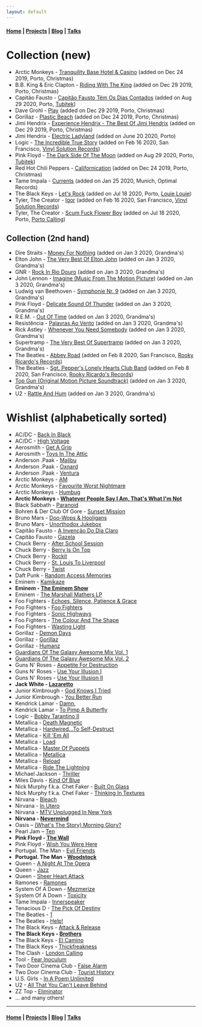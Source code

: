 ```yaml
---
layout: default
---
```


#### [Home](/) | [Projects](/projects) | [Blog](/blog) | [Talks](/talks)

# Collection (new)

* Arctic Monkeys - [Tranquility Base Hotel & Casino](https://www.discogs.com/Arctic-Monkeys-Tranquility-Base-Hotel-Casino/release/11975894) (added on Dec 24 2019, Porto, Christmas)
* B.B. King & Eric Clapton - [Riding With The King](https://www.discogs.com/BB-King-Eric-Clapton-Riding-With-The-King/master/85205) (added on Dec 29 2019, Porto, Christmas)
* Capitão Fausto - [Capitão Fausto Têm Os Dias Contados](https://www.discogs.com/Capit%C3%A3o-Fausto-Capit%C3%A3o-Fausto-T%C3%AAm-Os-Dias-Contados/master/1046570) (added on Aug 29 2020, Porto, [Tubitek](https://goo.gl/maps/NDAsdpae4gkNGo978))
* Dave Grohl - [Play](https://www.discogs.com/Dave-Grohl-Play/master/1415493) (added on Dec 29 2019, Porto, Christmas)
* Gorillaz - [Plastic Beach](https://www.discogs.com/Gorillaz-Plastic-Beach/master/231219) (added on Dec 24 2019, Porto, Christmas)
* Jimi Hendrix - [Experience Hendrix - The Best Of Jimi Hendrix](https://www.discogs.com/Jimi-Hendrix-Experience-Hendrix-The-Best-Of-Jimi-Hendrix/master/75394) (added on Dec 29 2019, Porto, Christmas)
* Jimi Hendrix - [Electric Ladyland](https://www.discogs.com/The-Jimi-Hendrix-Experience-Electric-Ladyland/release/399579) (added on June 20 2020, Porto)
* Logic - [The Incredible True Story](https://www.discogs.com/Logic-The-Incredible-True-Story/master/965423) (added on Feb 16 2020, San Francisco, [Vinyl Solution Records](https://goo.gl/maps/wBKuwLo4mYhGpHDf7))
* Pink Floyd - [The Dark Side Of The Moon](https://www.discogs.com/Pink-Floyd-The-Dark-Side-Of-The-Moon/master/10362) (added on Aug 29 2020, Porto, [Tubitek](https://goo.gl/maps/NDAsdpae4gkNGo978))
* Red Hot Chili Peppers - [Californication](https://www.discogs.com/Red-Hot-Chili-Peppers-Californication/master/42546) (added on Dec 24 2019, Porto, Christmas)
* Tame Impala - [Currents](https://www.discogs.com/Tame-Impala-Currents/master/861083) (added on Jan 25 2020, Munich, Optimal Records)
* The Black Keys - [Let's Rock](https://www.discogs.com/The-Black-Keys-Lets-Rock/master/1569381) (added on Jul 18 2020, Porto, [Louie Louie](https://goo.gl/maps/AH2ghHEg5LW4b7DA8))
* Tyler, The Creator - [Igor](https://www.discogs.com/TylerCreator-Igor/master/1591877) (added on Feb 16 2020, San Francisco, [Vinyl Solution Records](https://goo.gl/maps/wBKuwLo4mYhGpHDf7))
* Tyler, The Creator - [Scum Fuck Flower Boy](https://www.discogs.com/TylerCreator-Scum-Fuck-Flower-Boy/master/1212609) (added on Jul 18 2020, Porto, [Porto Calling](https://g.page/portocalling?share))

## Collection (2nd hand)

* Dire Straits - [Money For Nothing](https://www.discogs.com/Dire-Straits-Money-For-Nothing/master/23822) (added on Jan 3 2020, Grandma's)
* Elton John - [The Very Best Of Elton John](https://www.discogs.com/Elton-John-The-Very-Best-Of-Elton-John/master/97842) (added on Jan 3 2020, Grandma's)
* GNR - [Rock In Rio Douro](https://www.discogs.com/GNR-Rock-In-Rio-Douro/master/202085) (added on Jan 3 2020, Grandma's)
* John Lennon - [Imagine (Music From The Motion Picture)](https://www.discogs.com/John-Lennon-Imagine-John-Lennon-Music-From-The-Motion-Picture/master/73048) (added on Jan 3 2020, Grandma's)
* Ludwig van Beethoven - [Symphonie Nr. 9](https://www.discogs.com/Ludwig-van-Beethoven-Herbert-von-Karajan-Berliner-Philharmoniker-Anna-Tomowa-Sintow-Agnes-Baltsa-Pet/master/280617) (added on Jan 3 2020, Grandma's)
* Pink Floyd - [Delicate Sound Of Thunder](https://www.discogs.com/Pink-Floyd-Delicate-Sound-Of-Thunder/master/406702) (added on Jan 3 2020, Grandma's)
* R.E.M. - [Out Of Time](https://www.discogs.com/REM-Out-Of-Time/master/44148) (added on Jan 3 2020, Grandma's)
* Resistência - [Palavras Ao Vento](https://www.discogs.com/Resist%C3%AAncia-Palavras-Ao-Vento/master/235236) (added on Jan 3 2020, Grandma's)
* Rick Astley - [Whenever You Need Somebody](https://www.discogs.com/Rick-Astley-Whenever-You-Need-Somebody/master/96568) (added on Jan 3 2020, Grandma's)
* Supertramp - [The Very Best Of Supertramp](https://www.discogs.com/Supertramp-The-Very-Best-Of-Supertramp/release/389572) (added on Jan 3 2020, Grandma's)
* The Beatles - [Abbey Road](https://www.discogs.com/The-Beatles-Abbey-Road/master/24047) (added on Feb 8 2020, San Francisco, [Rooky Ricardo's Records](https://goo.gl/maps/F5wPXsYqwzTRkaMZ9))
* The Beatles - [Sgt. Pepper's Lonely Hearts Club Band](https://www.discogs.com/The-Beatles-Sgt-Peppers-Lonely-Hearts-Club-Band/master/23934) (added on Feb 8 2020, San Francisco, [Rooky Ricardo's Records](https://goo.gl/maps/F5wPXsYqwzTRkaMZ9))
* [Top Gun (Original Motion Picture Soundtrack)](https://www.discogs.com/Various-Top-Gun-Original-Motion-Picture-Soundtrack/master/77439) (added on Jan 3 2020, Grandma's)
* U2 - [Rattle And Hum](https://www.discogs.com/U2-Rattle-And-Hum/master/62619) (added on Jan 3 2020, Grandma's)

# Wishlist (alphabetically sorted)

* AC/DC - [Back In Black](https://www.discogs.com/ACDC-Back-In-Black/master/8471)
* AC/DC - [High Voltage](https://www.discogs.com/ACDC-High-Voltage/master/8437)
* Aerosmith - [Get A Grip](https://www.discogs.com/Aerosmith-Get-A-Grip/master/37273)
* Aerosmith – [Toys In The Attic](https://www.discogs.com/Aerosmith-Toys-In-The-Attic/master/36627)
* Anderson .Paak - [Malibu](https://www.discogs.com/Anderson-Paak-Malibu/master/947169)
* Anderson .Paak - [Oxnard](https://www.discogs.com/Anderson-Paak-Oxnard/master/1486688)
* Anderson .Paak - [Ventura](https://www.discogs.com/Anderson-Paak-Ventura/master/1532286)
* Arctic Monkeys - [AM](https://www.discogs.com/Arctic-Monkeys-AM/master/593987)
* Arctic Monkeys - [Favourite Worst Nightmare](https://www.discogs.com/Arctic-Monkeys-Favourite-Worst-Nightmare-instrumentals/master/69774)
* Arctic Monkeys - [Humbug](https://www.discogs.com/Arctic-Monkeys-Humbug/master/172482)
* **Arctic Monkeys - [Whatever People Say I Am, That's What I'm Not](https://www.discogs.com/Arctic-Monkeys-Title-TBC/master/76279)**
* Black Sabbath - [Paranoid](https://www.discogs.com/Black-Sabbath-Paranoid/master/302)
* Bohren & Der Club Of Gore - [Sunset Mission](https://www.discogs.com/Bohren-Der-Club-Of-Gore-Sunset-Mission/master/60848)
* Bruno Mars - [Doo-Wops & Hooligans](https://www.discogs.com/Bruno-Mars-Doo-Wops-Hooligans/master/297460)
* Bruno Mars - [Unorthodox Jukebox](https://www.discogs.com/Bruno-Mars-Unorthodox-Jukebox/master/505655)
* Capitão Fausto - [A Invenção Do Dia Claro](https://www.discogs.com/Capit%C3%A3o-Fausto-A-Inven%C3%A7%C3%A3o-Do-Dia-Claro/master/1563604)
* Capitão Fausto - [Gazela](https://www.discogs.com/Capit%C3%A3o-Fausto-Gazela/master/1160442)
* Chuck Berry - [After School Session](https://www.discogs.com/Chuck-Berry-After-School-Session/master/194415)
* Chuck Berry - [Berry Is On Top](https://www.discogs.com/Chuck-Berry-Berry-Is-On-Top/master/163676)
* Chuck Berry - [Rockit](https://www.discogs.com/Chuck-Berry-Rockit/master/292404)
* Chuck Berry - [St. Louis To Liverpool](https://www.discogs.com/Chuck-Berry-St-Louis-To-Liverpool/master/135210)
* Chuck Berry - [Twist](https://www.discogs.com/Chuck-Berry-Twist/master/462352)
* Daft Punk - [Random Access Memories](https://www.discogs.com/Daft-Punk-Random-Access-Memories/master/556257)
* Eminem - [Kamikaze](https://www.discogs.com/Eminem-Kamikaze/master/1416558)
* **Eminem - [The Eminem Show](https://www.discogs.com/Eminem-The-Eminem-Show/master/12344)**
* Eminem - [The Marshall Mathers LP](https://www.discogs.com/Eminem-The-Marshall-Mathers-LP/master/12236)
* Foo Fighters - [Echoes, Silence, Patience & Grace](https://www.discogs.com/Foo-Fighters-Echoes-Silence-Patience-Grace/master/62208)
* Foo Fighters - [Foo Fighters](https://www.discogs.com/Foo-Fighters-Foo-Fighters/master/62100)
* Foo Fighters - [Sonic Highways](https://www.discogs.com/Foo-Fighters-Sonic-Highways/master/746528)
* Foo Fighters - [The Colour And The Shape](https://www.discogs.com/Foo-Fighters-The-Colour-And-The-Shape/master/62129)
* Foo Fighters - [Wasting Light](https://www.discogs.com/Foo-Fighters-Wasting-Light-Deluxe-Pre-Order-Package/master/326257)
* Gorillaz - [Demon Days](https://www.discogs.com/Gorillaz-Demon-Days/master/58002)
* Gorillaz - [Gorillaz](https://www.discogs.com/Gorillaz-Gorillaz/master/57988)
* Gorillaz - [Humanz](https://www.discogs.com/Gorillaz-Humanz/master/1170392)
* [Guardians Of The Galaxy Awesome Mix Vol. 1](https://www.discogs.com/Various-Guardians-Of-The-Galaxy-Awesome-Mix-Vol-1/release/6149924)
* [Guardians Of The Galaxy Awesome Mix Vol. 2](https://www.discogs.com/Various-Guardians-Of-The-Galaxy-Vol-2-Awesome-Mix-Vol-2/master/1172509)
* Guns N' Roses - [Appetite For Destruction](https://www.discogs.com/Guns-N-Roses-Appetite-For-Destruction/master/9467)
* Guns N' Roses - [Use Your Illusion I](https://www.discogs.com/Guns-N-Roses-Use-Your-Illusion-I/master/9536)
* Guns N' Roses - [Use Your Illusion II](https://www.discogs.com/Guns-N-Roses-Use-Your-Illusion-II/master/9586)
* **Jack White - [Lazaretto](https://www.discogs.com/Jack-White-Lazaretto/master/695372)**
* Junior Kimbrough - [God Knows I Tried](https://www.discogs.com/Junior-Kimbrough-God-Knows-I-Tried/release/3905480)
* Junior Kimbrough - [You Better Run](https://www.discogs.com/Junior-Kimbrough-You-Better-Run-The-Essential-Junior-Kimbrough/master/413520)
* Kendrick Lamar - [Damn.](https://www.discogs.com/Kendrick-Lamar-Damn/master/1164779)
* Kendrick Lamar - [To Pimp A Butterfly](https://www.discogs.com/Kendrick-Lamar-To-Pimp-A-Butterfly/master/810214)
* Logic - [Bobby Tarantino II](https://www.discogs.com/Logic-Bobby-Tarantino-II/release/13322628)
* Metallica - [Death Magnetic](https://www.discogs.com/Metallica-Death-Magnetic/master/8956)
* Metallica - [Hardwired...To Self-Destruct](https://www.discogs.com/Metallica-HardwiredTo-Self-Destruct/master/1083868)
* Metallica - [Kill 'Em All](https://www.discogs.com/Metallica-Kill-Em-All/master/6387)
* Metallica - [Load](https://www.discogs.com/Metallica-Load/master/8866)
* Metallica - [Master Of Puppets](https://www.discogs.com/Metallica-Master-Of-Puppets/master/6495)
* Metallica - [Metallica](https://www.discogs.com/Metallica-Metallica/master/6651)
* Metallica - [Reload](https://www.discogs.com/Metallica-Reload/master/8879)
* Metallica - [Ride The Lightning](https://www.discogs.com/Metallica-Ride-The-Lightning/master/6440)
* Michael Jackson - [Thriller](https://www.discogs.com/Michael-Jackson-Thriller/master/8883)
* Miles Davis - [Kind Of Blue](https://www.discogs.com/Miles-Davis-Kind-Of-Blue/release/2825456)
* Nick Murphy f.k.a. Chet Faker - [Built On Glass](https://www.discogs.com/Chet-Faker-Built-On-Glass/master/676073)
* Nick Murphy f.k.a. Chet Faker - [Thinking In Textures](https://www.discogs.com/Chet-Faker-Thinking-In-Textures/master/470775)
* Nirvana - [Bleach](https://www.discogs.com/Nirvana-Bleach/master/13773)
* Nirvana - [In Utero](https://www.discogs.com/Nirvana-In-Utero/master/13859)
* Nirvana - [MTV Unplugged In New York](https://www.discogs.com/Nirvana-MTV-Unplugged-In-New-York/master/22433)
* **Nirvana - [Nevermind](https://www.discogs.com/Nirvana-Nevermind/master/13814)**
* Oasis – [(What's The Story) Morning Glory?](https://www.discogs.com/Oasis-Whats-The-Story-Morning-Glory/master/52220)
* Pearl Jam – [Ten](https://www.discogs.com/Pearl-Jam-Ten/master/73824)
* **Pink Floyd - [The Wall](https://www.discogs.com/Pink-Floyd-The-Wall/master/11329)**
* Pink Floyd - [Wish You Were Here](https://www.discogs.com/Pink-Floyd-Wish-You-Were-Here/master/11703)
* Portugal. The Man - [Evil Friends](https://www.discogs.com/Portugal-The-Man-Evil-Friends/master/569820)
* **Portugal. The Man - [Woodstock](https://www.discogs.com/Portugal-The-Man-Woodstock/master/1205438)**
* Queen - [A Night At The Opera](https://www.discogs.com/Queen-A-Night-At-The-Opera/master/5863)
* Queen - [Jazz](https://www.discogs.com/Queen-Jazz/master/7103)
* Queen - [Sheer Heart Attack](https://www.discogs.com/Queen-Certero-Ataque-Al-Coraz%C3%B3n/master/5303)
* Ramones - [Ramones](https://www.discogs.com/Ramones-Ramones/master/39341)
* System Of A Down - [Mezmerize](https://www.amazon.de/dp/B07FSRB4L4)
* System Of A Down - [Toxicity](https://www.discogs.com/System-Of-A-Down-Toxicity/master/35626)
* Tame Impala - [Innerspeaker](https://www.discogs.com/Tame-Impala-Innerspeaker/master/268496)
* Tenacious D - [The Pick Of Destiny](https://www.discogs.com/Tenacious-D-The-Pick-Of-Destiny/master/52517)
* The Beatles - [1](https://www.discogs.com/The-Beatles-1/master/447254)
* The Beatles - [Help!](https://www.discogs.com/The-Beatles-Help/master/45895)
* The Black Keys - [Attack & Release](https://www.discogs.com/The-Black-Keys-Attack-Release/master/38811)
* **The Black Keys - [Brothers](https://www.discogs.com/The-Black-Keys-Brothers/master/248620)**
* The Black Keys - [El Camino](https://www.discogs.com/The-Black-Keys-El-Camino/master/390739)
* The Black Keys - [Thickfreakness](https://www.discogs.com/The-Black-Keys-Thickfreakness/master/79402)
* The Clash - [London Calling](https://www.discogs.com/The-Clash-London-Calling/master/19382)
* Tool - [Fear Inoculum](https://www.discogs.com/Tool-Fear-Inoculum/master/1598307)
* Two Door Cinema Club - [False Alarm](https://www.discogs.com/Two-Door-Cinema-Club-False-Alarm/master/1565500)
* Two Door Cinema Club - [Tourist History](https://www.discogs.com/Two-Door-Cinema-Club-Tourist-History/master/247264)
* U.S. Girls - [In A Poem Unlimited](https://www.discogs.com/US-Girls-In-A-Poem-Unlimited/master/1314713)
* U2 - [All That You Can't Leave Behind](https://www.discogs.com/U2-All-That-You-Cant-Leave-Behind/master/32791)
* ZZ Top - [Eliminator](https://www.discogs.com/ZZ-Top-Eliminator/master/48605)
* ... and many others!

---

#### [Home](/) | [Projects](/projects) | [Blog](/blog) | [Talks](/talks)

